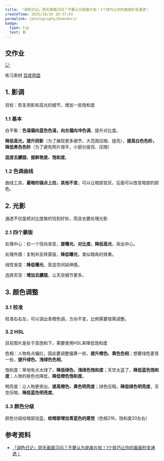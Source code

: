 ```yaml
---
title: 「调色日记」阴天画面沉闷？不要认为是废片啦！1个技巧让你的画面秒变通透！
createTime: 2025/10/26 18:37:43
permalink: /photography/8umn4erz/
badge:
  type: tip
  text: 新
---
```


## 交作业

![](https://oss.ajohn.top/blog/photography/lr/cloudy-day/hw.webp)

练习素材 [百度网盘](https://pan.baidu.com/s/18BDLcLbIyKqkgiHHBYf07g?pwd=an2a)


## 1. 影调

目标：恢复阴影和高光的细节，增加一些饱和度

### 1.1 基本

白平衡：**色温偏向蓝色色温，向左偏向冷色调**，提升对比度。

**降低高光，提升阴影**（为了展现更多细节，大范围压暗、提亮），**提高白色色阶，降低黑色色阶**（为了避免照片很平，小部分提亮、压暗）

**适度去朦胧、提鲜艳度、饱和度**。

### 1.2 色调曲线

曲线工具，**最暗的锚点上拉，其他不变**，可以让暗部变灰，后面可以改变暗部的颜色。

## 2. 光影

通透不仅是把对比度做的恰到好处，而且也要处理光影

### 2.1 四个蒙版

处理中心：拉一个径向渐变，**提曝光、对比度、降低高光**，突出中心。

处理外围：复制并反转蒙版，**降低曝光**，类似暗角的效果。

线性渐变：**降低曝光**，营造空间延伸感。

选择天空：**增加去朦胧**，让天空细节更多。

## 3. 颜色调整

### 3.1 校准

校准右右左，可以调出青橙色调，方向不变，比例需要按需调整。

### 3.2 HSL

目前图片是处于高饱和下，需要使用HSL来降低饱和度

色相：人物有点偏红，因此要调整偏黄一些，**提升橙色、黄色色相**；想要绿色更青一些，**提升绿色、浅绿色色相**。

饱和度：草地有点太绿了，**降低绿色、浅绿色饱和度**；天空太蓝了，**降低蓝色饱和度**；人物的肤色也降低，**降低橙色饱和度**。

明亮度：让人物更突出，**提高橙色、黄色明亮度**；绿色压暗，**降低绿色明亮度**，天空压暗，**降低蓝色明亮度**。

### 3.3 颜色分级

颜色分级给暗部加蓝，**给暗部增加青蓝色的感觉**（色相216，饱和度20左右）


## 参考资料


- [「调色日记」阴天画面沉闷？不要认为是废片啦！1个技巧让你的画面秒变通透！](https://www.bilibili.com/video/BV1qjtkegEKn/?spm_id_from=333.337.search-card.all.click&vd_source=a12b120a91b36ce38ce8755fef7348d7)